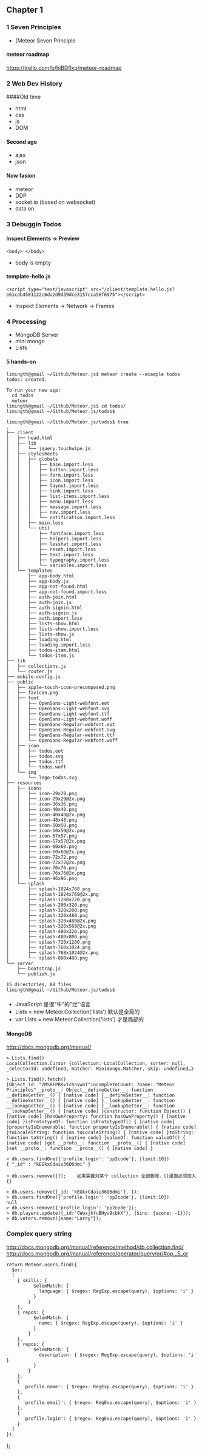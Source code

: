 
## Chapter 1
### 1 Seven Principles
* [Meteor Seven Principle

#### meteor roadmap
https://trello.com/b/hjBDflxp/meteor-roadmap

### 2 Web Dev History
####Old time
* html 
* css
* js
* DOM

#### Second age
* ajax 
* json

#### Now fasion
* meteor
* DDP 
* socket.io (based on websocket)
* data on 

### 3 Debuggin Todos
####  Inspect Elements -> Preview
    <body> </body>
  
* body is empty
  
####  template-hello.js 
    <script type="text/javascript" src="/client/template.hello.js?e61cdb4581122c6da2d9d39dce3157cca56f6975"></script>

* Inspect Elements -> Network -> Frames

### 4 Processing
* MongoDB Server
* mini mongo
* Lists

#### 5 hands-on
    limingth@gmail ~/Github/Meteor.js$ meteor create --example todos
    todos: created.                               
    
    To run your new app:                          
      cd todos                                    
      meteor                                      
    limingth@gmail ~/Github/Meteor.js$ cd todos/  
    limingth@gmail ~/Github/Meteor.js/todos$ 
    
    limingth@gmail ~/Github/Meteor.js/todos$ tree
    .
    ├── client
    │   ├── head.html
    │   ├── lib
    │   │   └── jquery.touchwipe.js
    │   ├── stylesheets
    │   │   ├── globals
    │   │   │   ├── base.import.less
    │   │   │   ├── button.import.less
    │   │   │   ├── form.import.less
    │   │   │   ├── icon.import.less
    │   │   │   ├── layout.import.less
    │   │   │   ├── link.import.less
    │   │   │   ├── list-items.import.less
    │   │   │   ├── menu.import.less
    │   │   │   ├── message.import.less
    │   │   │   ├── nav.import.less
    │   │   │   └── notification.import.less
    │   │   ├── main.less
    │   │   └── util
    │   │       ├── fontface.import.less
    │   │       ├── helpers.import.less
    │   │       ├── lesshat.import.less
    │   │       ├── reset.import.less
    │   │       ├── text.import.less
    │   │       ├── typography.import.less
    │   │       └── variables.import.less
    │   └── templates
    │       ├── app-body.html
    │       ├── app-body.js
    │       ├── app-not-found.html
    │       ├── app-not-found.import.less
    │       ├── auth-join.html
    │       ├── auth-join.js
    │       ├── auth-signin.html
    │       ├── auth-signin.js
    │       ├── auth.import.less
    │       ├── lists-show.html
    │       ├── lists-show.import.less
    │       ├── lists-show.js
    │       ├── loading.html
    │       ├── loading.import.less
    │       ├── todos-item.html
    │       └── todos-item.js
    ├── lib
    │   ├── collections.js
    │   └── router.js
    ├── mobile-config.js
    ├── public
    │   ├── apple-touch-icon-precomposed.png
    │   ├── favicon.png
    │   ├── font
    │   │   ├── OpenSans-Light-webfont.eot
    │   │   ├── OpenSans-Light-webfont.svg
    │   │   ├── OpenSans-Light-webfont.ttf
    │   │   ├── OpenSans-Light-webfont.woff
    │   │   ├── OpenSans-Regular-webfont.eot
    │   │   ├── OpenSans-Regular-webfont.svg
    │   │   ├── OpenSans-Regular-webfont.ttf
    │   │   └── OpenSans-Regular-webfont.woff
    │   ├── icon
    │   │   ├── todos.eot
    │   │   ├── todos.svg
    │   │   ├── todos.ttf
    │   │   └── todos.woff
    │   └── img
    │       └── logo-todos.svg
    ├── resources
    │   ├── icons
    │   │   ├── icon-29x29.png
    │   │   ├── icon-29x29@2x.png
    │   │   ├── icon-36x36.png
    │   │   ├── icon-40x40.png
    │   │   ├── icon-40x40@2x.png
    │   │   ├── icon-48x48.png
    │   │   ├── icon-50x50.png
    │   │   ├── icon-50x50@2x.png
    │   │   ├── icon-57x57.png
    │   │   ├── icon-57x57@2x.png
    │   │   ├── icon-60x60.png
    │   │   ├── icon-60x60@2x.png
    │   │   ├── icon-72x72.png
    │   │   ├── icon-72x72@2x.png
    │   │   ├── icon-76x76.png
    │   │   ├── icon-76x76@2x.png
    │   │   └── icon-96x96.png
    │   └── splash
    │       ├── splash-1024x768.png
    │       ├── splash-1024x768@2x.png
    │       ├── splash-1280x720.png
    │       ├── splash-200x320.png
    │       ├── splash-320x200.png
    │       ├── splash-320x480.png
    │       ├── splash-320x480@2x.png
    │       ├── splash-320x568@2x.png
    │       ├── splash-480x320.png
    │       ├── splash-480x800.png
    │       ├── splash-720x1280.png
    │       ├── splash-768x1024.png
    │       ├── splash-768x1024@2x.png
    │       └── splash-800x480.png
    └── server
        ├── bootstrap.js
        └── publish.js
    
    15 directories, 88 files
    limingth@gmail ~/Github/Meteor.js/todos$ 

#### 
* JavaScript 是很"牛"的"烂"语言
* Lists = new Meteor.Collection('lists')  默认是全局的
* var Lists = new Meteor.Collection('lists')  才是局部的

#### MongoDB 
http://docs.mongodb.org/manual/

    > Lists.find()
    LocalCollection.Cursor {collection: LocalCollection, sorter: null, _selectorId: undefined, matcher: Minimongo.Matcher, skip: undefined…}
    
    > Lists.find().fetch()
    [Object_id: "ZMSREPRKvTchnvwnT"incompleteCount: 7name: "Meteor Principles"__proto__: Object__defineGetter__: function __defineGetter__() { [native code] }__defineSetter__: function __defineSetter__() { [native code] }__lookupGetter__: function __lookupGetter__() { [native code] }__lookupSetter__: function __lookupSetter__() { [native code] }constructor: function Object() { [native code] }hasOwnProperty: function hasOwnProperty() { [native code] }isPrototypeOf: function isPrototypeOf() { [native code] }propertyIsEnumerable: function propertyIsEnumerable() { [native code] }toLocaleString: function toLocaleString() { [native code] }toString: function toString() { [native code] }valueOf: function valueOf() { [native code] }get __proto__: function __proto__() { [native code] }set __proto__: function __proto__() { [native code] }
    
	> db.users.findOne({'profile.login': 'pp2code'}, {limit:10})
	{ "_id" : "kEGkxCdaiu36Q6dmi" }
	
	> db.users.remove({});    如果需要对某个 collection 全部删除，()里面必须加入 {}
	
	> db.users.remove({_id: 'kEGkxCdaiu36Q6dmi'}, 1);
	> db.users.findOne({'profile.login': 'pp2code'}, {limit:10})
	null
	> db.users.remove({'profile.login': 'pp2code'});
	> db.players.update({_id:"CWuxjkfuBHyv9cbkX"}, {$inc: {score: -1}});
	> db.voters.remove({name:"Larry"});

### Complex query string
http://docs.mongodb.org/manual/reference/method/db.collection.find/
http://docs.mongodb.org/manual/reference/operator/query/or/#op._S_or

    return Meteor.users.find({
      $or:
      [
        { skills: {
              $elemMatch: {
                language: { $regex: RegExp.escape(query), $options: 'i' }
              }
            }
        },
        { repos: {
              $elemMatch: {
                name: { $regex: RegExp.escape(query), $options: 'i' }
              }
            }
        },
        { repos: {
              $elemMatch: {
                description: { $regex: RegExp.escape(query), $options: 'i' }
              }
            }
        },
        {
          'profile.name': { $regex: RegExp.escape(query), $options: 'i' }
        },
        {
          'profile.email': { $regex: RegExp.escape(query), $options: 'i' }
        },
        {
          'profile.login': { $regex: RegExp.escape(query), $options: 'i' }
        }
      ]
    });
  };
